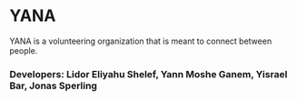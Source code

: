 # YANA

YANA is a volunteering organization that is meant to connect between people.


### Developers: Lidor Eliyahu Shelef, Yann Moshe Ganem, Yisrael Bar, Jonas Sperling

